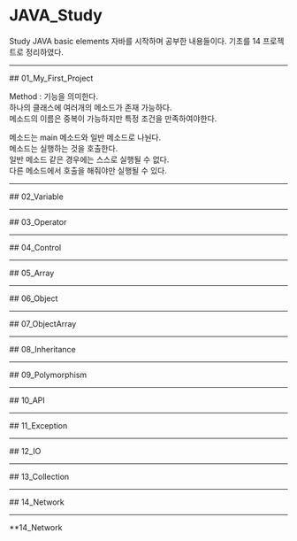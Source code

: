 # JAVA_Study
Study JAVA basic elements
자바를 시작하며 공부한 내용들이다. 기초를 14 프로젝트로 정리하였다.


<hr>
## 01_My_First_Project

Method : 기능을 의미한다.<br>
하나의 클래스에 여러개의 메소드가 존재 가능하다.<br>
메소드의 이름은 중복이 가능하지만 특정 조건을 만족하여야한다.<br>

메소드는 main 메소드와 일반 메소드로 나눤다.<br>
메소드는 실행하는 것을 호출한다. <br>
일반 메소드 같은 경우에는 스스로 실행될 수 없다.<br>
다른 메소드에서 호출을 해줘야만 실행될 수 있다.<br>

<hr>
## 02_Variable


<hr>
## 03_Operator

<hr>
## 04_Control

<hr>
## 05_Array


<hr>
## 06_Object

<hr>
## 07_ObjectArray

<hr>
## 08_Inheritance

<hr>
## 09_Polymorphism

<hr>
## 10_API

<hr>
## 11_Exception

<hr>
## 12_IO

<hr>
## 13_Collection

<hr>
## 14_Network


<hr>
**14_Network
